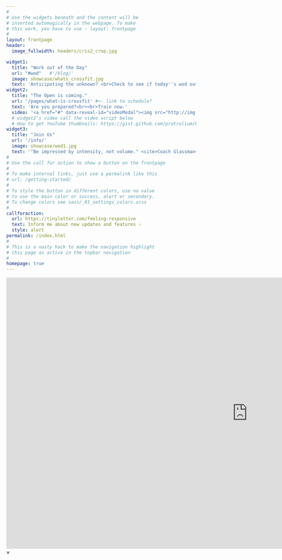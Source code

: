 ```yaml
---
#
# Use the widgets beneath and the content will be
# inserted automagically in the webpage. To make
# this work, you have to use › layout: frontpage
#
layout: frontpage
header:
  image_fullwidth: headers/cris2_crop.jpg

widget1:
  title: "Work out of the Day"
  url: "#wod"   #'/blog/'
  image: showcase/whats_crossfit.jpg
  text: 'Anticipating the unknown? <br>Check to see if today''s wod out now...'
widget2:
  title: "The Open is coming."
  url: '/pages/what-is-crossfit' #<- link to schedule?
  text: 'Are you prepared?<br><br>Train now.'
  video: '<a href="#" data-reveal-id="videoModal"><img src="http://img.youtube.com/vi/skUxFsTzZ4Q/sddefault.jpg" width="302" height="200" alt=""/></a>'
  # widget2's video call the video script below
  # How to get YouTube thumbnails: https://gist.github.com/protrolium/8831763
widget3:
  title: "Join Us"
  url: '/info/'
  image: showcase/wod1.jpg
  text: '"Be impressed by intensity, not volume." <cite>Coach Glassman</cite>'
#
# Use the call for action to show a button on the frontpage
#
# To make internal links, just use a permalink like this
# url: /getting-started/
#
# To style the button in different colors, use no value
# to use the main color or success, alert or secondary.
# To change colors see sass/_01_settings_colors.scss
#
callforaction:
  url: https://tinyletter.com/feeling-responsive
  text: Inform me about new updates and features ›
  style: alert
permalink: /index.html
#
# This is a nasty hack to make the navigation highlight
# this page as active in the topbar navigation
#
homepage: true
---
```


<div id="videoModal" class="reveal-modal large" data-reveal="">
  <div class="flex-video widescreen vimeo" style="display: block;">
    <iframe width="1280" height="720" src="https://www.youtube.com/embed/skUxFsTzZ4Q" frameborder="0" allowfullscreen></iframe>
  </div>
  <a class="close-reveal-modal">&#215;</a>
</div>
